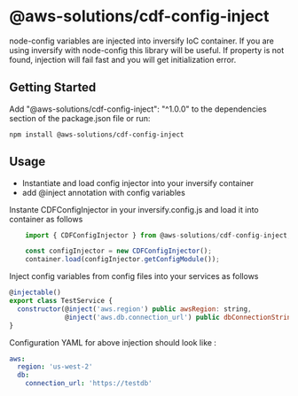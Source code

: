 # @aws-solutions/cdf-config-inject

node-config variables are injected into inversify IoC container.
If you are using inversify with node-config this library will be useful.
If property is not found, injection will fail fast and you will get initialization error.

## Getting Started

Add "@aws-solutions/cdf-config-inject": "^1.0.0" to the dependencies section of the package.json file or run:

```
npm install @aws-solutions/cdf-config-inject
```

## Usage

- Instantiate and load config injector into your inversify container
- add @inject annotation with config variables

Instante CDFConfigInjector in your inversify.config.js and load it into container as follows

```javascript
	import { CDFConfigInjector } from @aws-solutions/cdf-config-inject;

    const configInjector = new CDFConfigInjector();
    container.load(configInjector.getConfigModule());
```

Inject config variables from config files into your services as follows

```javascript
@injectable()
export class TestService {
  constructor(@inject('aws.region') public awsRegion: string,
              @inject('aws.db.connection_url') public dbConnectionString: string) { }
}
```

Configuration YAML for above injection should look like :

```yaml
aws:
  region: 'us-west-2'
  db:
    connection_url: 'https://testdb'
```
